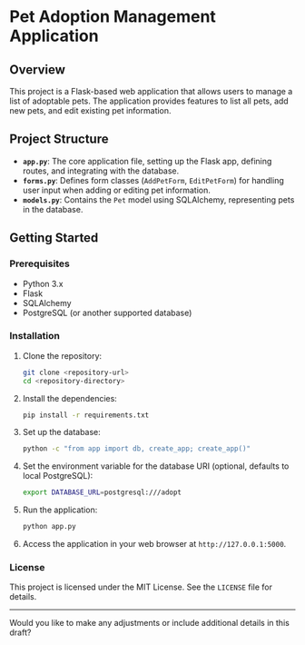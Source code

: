 # Pet Adoption Management Application

## Overview

This project is a Flask-based web application that allows users to manage a list of adoptable pets. The application provides features to list all pets, add new pets, and edit existing pet information.

## Project Structure

- **`app.py`**: The core application file, setting up the Flask app, defining routes, and integrating with the database.
- **`forms.py`**: Defines form classes (`AddPetForm`, `EditPetForm`) for handling user input when adding or editing pet information.
- **`models.py`**: Contains the `Pet` model using SQLAlchemy, representing pets in the database.

## Getting Started

### Prerequisites

- Python 3.x
- Flask
- SQLAlchemy
- PostgreSQL (or another supported database)

### Installation

1. Clone the repository:
   ```bash
   git clone <repository-url>
   cd <repository-directory>
   ```

2. Install the dependencies:
   ```bash
   pip install -r requirements.txt
   ```

3. Set up the database:
   ```bash
   python -c "from app import db, create_app; create_app()"
   ```

4. Set the environment variable for the database URI (optional, defaults to local PostgreSQL):
   ```bash
   export DATABASE_URL=postgresql:///adopt
   ```

5. Run the application:
   ```bash
   python app.py
   ```

6. Access the application in your web browser at `http://127.0.0.1:5000`.

### License

This project is licensed under the MIT License. See the `LICENSE` file for details.

---

Would you like to make any adjustments or include additional details in this draft?
